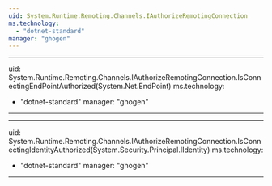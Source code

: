 ```yaml
---
uid: System.Runtime.Remoting.Channels.IAuthorizeRemotingConnection
ms.technology: 
  - "dotnet-standard"
manager: "ghogen"
---
```


---
uid: System.Runtime.Remoting.Channels.IAuthorizeRemotingConnection.IsConnectingEndPointAuthorized(System.Net.EndPoint)
ms.technology: 
  - "dotnet-standard"
manager: "ghogen"
---

---
uid: System.Runtime.Remoting.Channels.IAuthorizeRemotingConnection.IsConnectingIdentityAuthorized(System.Security.Principal.IIdentity)
ms.technology: 
  - "dotnet-standard"
manager: "ghogen"
---
